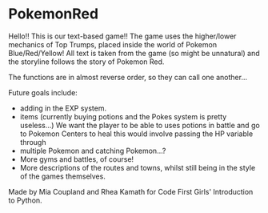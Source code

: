 # PokemonRed
Hello!! This is our text-based game!! The game uses the higher/lower mechanics of Top Trumps, placed inside the world of Pokemon Blue/Red/Yellow!
All text is taken from the game (so might be unnatural) and the storyline follows the story of Pokemon Red.

The functions are in almost reverse order, so they can call one another...

Future goals include:
- adding in the EXP system.
- items (currently buying potions and the Pokes system is pretty useless...) We want the player to be able to uses potions in battle and go to Pokemon Centers to heal
  this would involve passing the HP variable through
- multiple Pokemon and catching Pokemon...?
- More gyms and battles, of course!
- More descriptions of the routes and towns, whilst still being in the style of the games themselves.

Made by Mia Coupland and Rhea Kamath for Code First Girls' Introduction to Python.
